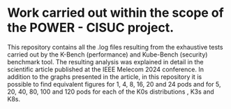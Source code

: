 # Work carried out within the scope of the POWER - CISUC project.
This repository contains all the .log files resulting from the exhaustive tests carried out by the K-Bench (performance) and Kube-Bench (security) benchmark tool.
The resulting analysis was explained in detail in the scientific article published at the IEEE Melecom 2024 conference.
In addition to the graphs presented in the article, in this repository it is possible to find equivalent figures for 1, 4, 8, 16, 20 and 24 pods and for 5, 20, 40, 80, 100 and 120 pods for each of the K0s distributions , K3s and K8s.
